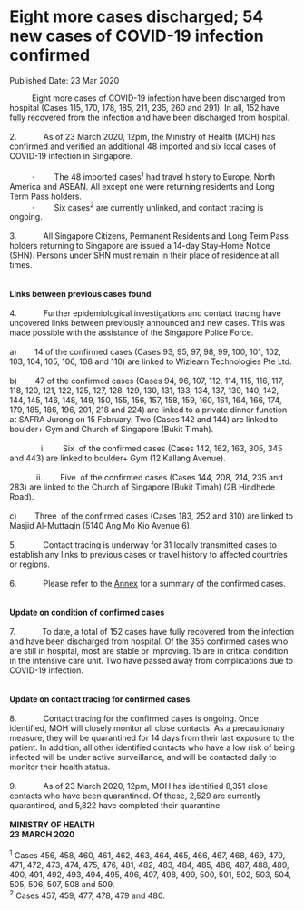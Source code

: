 <html>
    <meta http-equiv="Content-Type" content="text/html; charset=utf-8"/>
    <meta charset="utf-8"/>
    <title>Eight more cases discharged; 54 new cases of COVID-19 infection confirmed</title>
    <body><h1>Eight more cases discharged; 54 new cases of COVID-19 infection confirmed</h1>
    <p>Published Date: 23 Mar 2020</p> &nbsp; &nbsp; &nbsp; &nbsp; &nbsp; Eight more cases of COVID-19 infection have been discharged from hospital (Cases 115, 170, 178, 185, 211, 235, 260 and 291). In all, 152 have fully recovered from the infection and have been discharged from hospital.<br>&nbsp;<br>2.&nbsp; &nbsp; &nbsp; &nbsp; &nbsp; &nbsp; As of 23 March 2020, 12pm, the Ministry of Health (MOH) has confirmed and verified an additional 48 imported and six local cases of COVID-19 infection in Singapore.<br><br>&nbsp; &nbsp; &nbsp; &nbsp; &nbsp; ·&nbsp; &nbsp; &nbsp; &nbsp; &nbsp;The 48 imported cases<sup>1</sup> had travel history to Europe, North America and ASEAN. All except one were returning residents and Long Term Pass holders.<br>&nbsp; &nbsp; &nbsp; &nbsp; &nbsp; ·&nbsp; &nbsp; &nbsp; &nbsp; &nbsp;Six cases<sup>2</sup> are currently unlinked, and contact tracing is ongoing.<br><br>3.&nbsp; &nbsp; &nbsp; &nbsp; &nbsp; &nbsp; All Singapore Citizens, Permanent Residents and Long Term Pass holders returning to Singapore are issued a 14-day Stay-Home Notice (SHN). Persons under SHN must remain in their place of residence at all times.<br><br><strong><br>Links between previous cases found</strong><br><br>4.&nbsp; &nbsp; &nbsp; &nbsp; &nbsp; &nbsp; Further epidemiological investigations and contact tracing have uncovered links between previously announced and new cases. This was made possible with the assistance of the Singapore Police Force.<br><br>a)&nbsp; &nbsp; &nbsp; &nbsp; 14 of the confirmed cases (Cases 93, 95, 97, 98, 99, 100, 101, 102, 103, 104, 105, 106, 108 and 110) are linked to Wizlearn Technologies Pte Ltd.<br><br>b)&nbsp; &nbsp; &nbsp; &nbsp; 47 of the confirmed cases (Cases 94, 96, 107, 112, 114, 115, 116, 117, 118, 120, 121, 122, 125, 127, 128, 129, 130, 131, 133, 134, 137, 139, 140, 142, 144, 145, 146, 148, 149, 150, 155, 156, 157, 158, 159, 160, 161, 164, 166, 174, 179, 185, 186, 196, 201, 218 and 224) are linked to a private dinner function at SAFRA Jurong on 15 February. Two (Cases 142 and 144) are linked to boulder+ Gym and Church of Singapore (Bukit Timah).<br><br>&nbsp; &nbsp; &nbsp; &nbsp; &nbsp; &nbsp; &nbsp; i.&nbsp; &nbsp; &nbsp; &nbsp; Six&nbsp; of the confirmed cases (Cases 142, 162, 163, 305, 345 and 443) are linked to boulder+ Gym (12 Kallang Avenue).<br><br>&nbsp; &nbsp; &nbsp; &nbsp; &nbsp; &nbsp; ii.&nbsp; &nbsp; &nbsp; &nbsp; Five&nbsp; of the confirmed cases (Cases 144, 208, 214, 235 and 283) are linked to the Church of Singapore (Bukit Timah) (2B Hindhede Road).<br><br>c)&nbsp; &nbsp; &nbsp; &nbsp; Three&nbsp; of the confirmed cases (Cases 183, 252 and 310) are linked to Masjid Al-Muttaqin (5140 Ang Mo Kio Avenue 6).<br><br>5.&nbsp; &nbsp; &nbsp; &nbsp; &nbsp; &nbsp; Contact tracing is underway for 31 locally transmitted cases to establish any links to previous cases or travel history to affected countries or regions.<br><br>6.&nbsp; &nbsp; &nbsp; &nbsp; &nbsp; &nbsp; Please refer to the <a href="/docs/librariesprovider5/pressroom/press-releases/annex23-3.pdf?sfvrsn=d950554d_4" title="Annex">Annex</a>&nbsp;for a summary of the confirmed cases.<br><br>&nbsp;<br><strong>Update on condition of confirmed cases</strong><br><br>7.&nbsp; &nbsp; &nbsp; &nbsp; &nbsp; &nbsp; To date, a total of 152 cases have fully recovered from the infection and have been discharged from hospital. Of the 355 confirmed cases who are still in hospital, most are stable or improving. 15 are in critical condition in the intensive care unit. Two have passed away from complications due to COVID-19 infection.<br><br>&nbsp;<br><strong>Update on contact tracing for confirmed cases</strong><br><br>8.&nbsp; &nbsp; &nbsp; &nbsp; &nbsp; &nbsp; Contact tracing for the confirmed cases is ongoing. Once identified, MOH will closely monitor all close contacts. As a precautionary measure, they will be quarantined for 14 days from their last exposure to the patient. In addition, all other identified contacts who have a low risk of being infected will be under active surveillance, and will be contacted daily to monitor their health status.<br><br>9.&nbsp; &nbsp; &nbsp; &nbsp; &nbsp; &nbsp; As of 23 March 2020, 12pm, MOH has identified 8,351 close contacts who have been quarantined. Of these, 2,529 are currently quarantined, and 5,822 have completed their quarantine.<br><br><strong>MINISTRY OF HEALTH<br>23 MARCH 2020<br><br></strong><sup>1</sup> Cases 456, 458, 460, 461, 462, 463, 464, 465, 466, 467, 468, 469, 470, 471, 472, 473, 474, 475, 476, 481, 482, 483, 484, 485, 486, 487, 488, 489, 490, 491, 492, 493, 494, 495, 496, 497, 498, 499, 500, 501, 502, 503, 504, 505, 506, 507, 508 and 509.<br><sup>2</sup> Cases 457, 459, 477, 478, 479 and 480.</body>
</html>